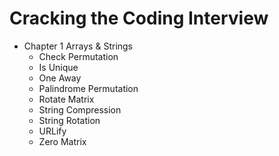 # Cracking the Coding Interview

+ Chapter 1 Arrays & Strings
    + Check Permutation
    + Is Unique
    + One Away
    + Palindrome Permutation
    + Rotate Matrix
    + String Compression
    + String Rotation
    + URLify
    + Zero Matrix
